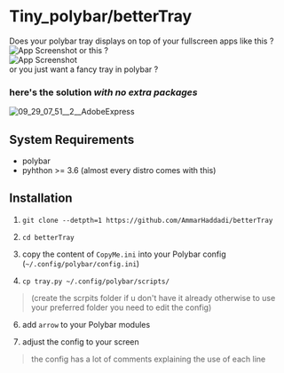 
# Tiny_polybar/betterTray

Does your polybar tray displays on top of your fullscreen apps like this ?
![App Screenshot](https://cloud.githubusercontent.com/assets/13619272/22828571/21d052ae-efc6-11e6-9763-f200f62cb37d.png)
or this ? <br>
![App Screenshot](https://user-images.githubusercontent.com/31759042/34931639-079a995c-f9d0-11e7-94c7-27dea7563120.png)
<br> or you just want a fancy tray in polybar ?
### **here's the solution** *with no extra packages* 
![09_29_07_51__2__AdobeExpress](https://user-images.githubusercontent.com/75220043/193121853-a41ae64b-eceb-4889-98d3-4f1f5898679b.gif)

## System Requirements
* polybar 
* pyhthon >= 3.6 (almost every distro comes with this)
## Installation
1. `git clone --detpth=1 https://github.com/AmmarHaddadi/betterTray`

2. `cd betterTray`

3.  copy the content of `CopyMe.ini` into your Polybar config (`~/.config/polybar/config.ini`) 

5. `cp tray.py ~/.config/polybar/scripts/`
>(create the scrpits folder if u don't have it already otherwise to use your preferred folder you need to edit the config)

6. add `arrow` to your Polybar modules 

7. adjust the config to your screen 
> the config has a lot of comments explaining the use of each line 


    


